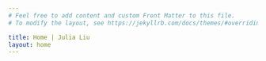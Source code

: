 ```yaml
---
# Feel free to add content and custom Front Matter to this file.
# To modify the layout, see https://jekyllrb.com/docs/themes/#overriding-theme-defaults

title: Home | Julia Liu
layout: home
---
```

